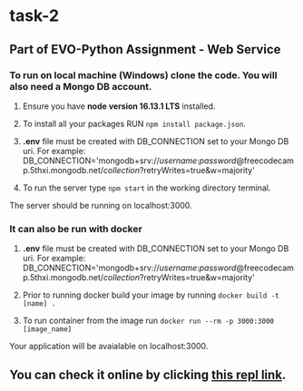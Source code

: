 # task-2

## Part of EVO-Python Assignment - Web Service ##

### To run on local machine (Windows) clone the code. You will also need a Mongo DB account. 

1. Ensure you have **node version 16.13.1 LTS** installed.

2. To install all your packages RUN `npm install package.json`.

3. **.env** file must be created with DB_CONNECTION set to your Mongo DB uri.
For example:
DB_CONNECTION='mongodb+srv://*username*:*password*@freecodecamp.5thxi.mongodb.net/*collection*?retryWrites=true&w=majority' 

4. To run the server type `npm start` in the working directory terminal.

The server should be running on localhost:3000.


### It can also be run with docker

1. **.env** file must be created with DB_CONNECTION set to your Mongo DB uri.
For example:
DB_CONNECTION='mongodb+srv://*username*:*password*@freecodecamp.5thxi.mongodb.net/*collection*?retryWrites=true&w=majority' 

2. Prior to running docker build your image by running `docker build -t [name] .`

3. To run container from the image run `docker run --rm -p 3000:3000 [image_name]`

Your application will be avaialable on localhost:3000.

## You can check it online by clicking [this repl link](https://task-2.ivanzlatoff.repl.co/).
